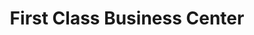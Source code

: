 ---
title: "First Class Business Center"
url: /monrovia/first-class-business-center/
shop: tailor
---